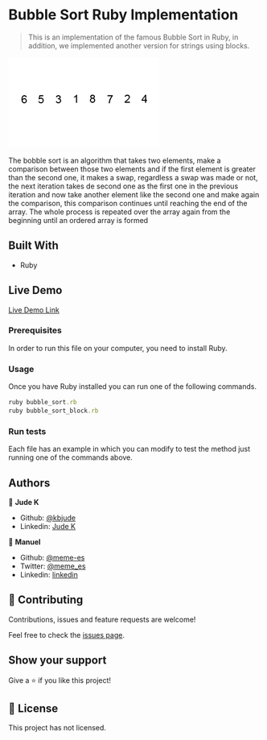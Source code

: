 # Bubble Sort Ruby Implementation

> This is an implementation of the famous Bubble Sort in Ruby, in addition, we implemented another version for strings using blocks.

![sorting image](./bubble-sort.gif)

The bobble sort is an algorithm that takes two elements, make a comparison between those two elements and if the first element is greater than the second one, it makes a swap, regardless a swap was made or not, the next iteration takes de second one as the first one in the previous iteration and now take another element like the second one and make again the comparison, this comparison continues until reaching the end of the array. The whole process is repeated over the array again from the beginning until an ordered array is formed

## Built With

- Ruby

## Live Demo

[Live Demo Link](https://livedemo.com)


### Prerequisites

In order to run this file on your computer, you need to install Ruby.

### Usage

Once you have Ruby installed you can run one of the following commands.

```Ruby
ruby bubble_sort.rb
ruby bubble_sort_block.rb
```

### Run tests

Each file has an example in which you can modify to test the method just running one of the commands above.

## Authors

👤 **Jude K**

- Github: [@kbjude](https://github.com/kbjude)
- Linkedin: [Jude K](www.linkedin.com/in/)

👤 **Manuel**

- Github: [@meme-es](https://github.com/meme-es)
- Twitter: [@meme_es](https://twitter.com/meme_es)
- Linkedin: [linkedin](https://www.linkedin.com/in/manuel-elias-b289a638/)

## 🤝 Contributing

Contributions, issues and feature requests are welcome!

Feel free to check the [issues page](https://github.com/kbjude/sort/issues/).

## Show your support

Give a ⭐️ if you like this project!

## 📝 License

This project has not licensed.